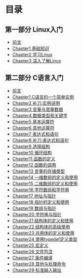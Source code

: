 # 目录
## 第一部分 Linux入门
* [前言](Forward.md)
* [Chapter1 基础知识](.md)
* [Chapter2 学习Linux](/docs/Chapter2.md)
* [Chapter3 深入了解Linux](/docs/Chapter3.md)
## 第二部分 C语言入门
- [前言](/docs/Forward.md)<br>
- [Chapter1 C语言的一个简单实例](/docs/Chapter1.md)<br>
- [Chapter2 补刀:实例说明](/docs/Chapter2.md)<br>
- [Chapter3 变量与常量数据](/docs/Chapter3.md)<br>
- [Chapter4 数据类型和关键字](/docs/Chapter4.md)<br>
- [Chapter5 基本运算符](/docs/Chapter5.md)<br>
- [Chapter6 其他运算符](/docs/Chapter6.md)<br>
- [Chapter7 表达式和语句](/docs/Chapter7.md)<br>
- [Chapter8 补刀:表达式和语句](/docs/Chapter8.md)<br>
- [Chapter9 选择结构](/docs/Chapter9.md)<br>
- [Chapter10 循环结构](/docs/Chapter10.md)<br>
- [Chapter11 函数的定义](/docs/Chapter11.md)<br>
- [Chapter12 函数的调用](/docs/Chapter12.md)<br>
- [Chapter13 变量的存储类型](/docs/Chapter13.md)<br>
- [Chapter14 一维数组的定义和使用](Chapter14.md)<br>
- [Chapter15 二维数组的定义和使用](/docs/Chapter15.md)<br>
- [Chapter16 字符数组和字符串](/docs/Chapter16.md)<br>
- [Chapter17 地址与指针](/docs/Chapter17.md)<br>
- [Chapter18 指针的定义和使用](/docs/Chapter18.md)<br>
- [Chapter19 数组与指针](/docs/Chapter19.md)<br>
- [Chapter20 字符串与指针](/docs/Chapter20.md)<br>
- [Chapter21 结构体的定义和使用](/docs/Chapter21.md)<br>
- [Chapter22 结构体的高级使用](/docs/Chapter22.md)<br>
- [Chapter23 共用体的定义和使用](/docs/Chapter23.md)<br>
- [Chapter24 使用typedef定义类型](/docs/Chapter24.md)<br>
- [Chapter25 宏定义](/docs/Chapter25.md)<br>
- [Chapter26 文件包含](/docs/Chapter26.md)<br>
- [Chapter27 条件编译](/docs/Chapter27.md)<br>
- [Chapter28 其他与处理命令](/docs/Chapter28.md)<br>
- [Chapter29 标准输入输出](/docs/Chapter29.md)